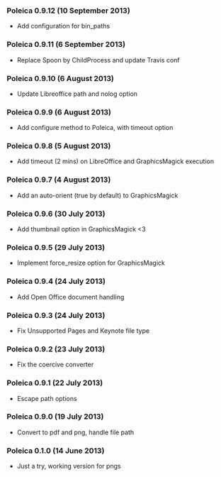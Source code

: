 ### Poleica 0.9.12 (10 September 2013)
* Add configuration for bin_paths

### Poleica 0.9.11 (6 September 2013)
* Replace Spoon by ChildProcess and update Travis conf

### Poleica 0.9.10 (6 August 2013)
* Update Libreoffice path and nolog option

### Poleica 0.9.9 (6 August 2013)
* Add configure method to Poleica, with timeout option

### Poleica 0.9.8 (5 August 2013)
* Add timeout (2 mins) on LibreOffice and GraphicsMagick execution 

### Poleica 0.9.7 (4 August 2013)
* Add an auto-orient (true by default) to GraphicsMagick

### Poleica 0.9.6 (30 July 2013)
* Add thumbnail option in GraphicsMagick <3

### Poleica 0.9.5 (29 July 2013)
* Implement force_resize option for GraphicsMagick

### Poleica 0.9.4 (24 July 2013)
* Add Open Office document handling

### Poleica 0.9.3 (24 July 2013)
* Fix Unsupported Pages and Keynote file type

### Poleica 0.9.2 (23 July 2013)
* Fix the coercive converter

### Poleica 0.9.1 (22 July 2013)
* Escape path options

### Poleica 0.9.0 (19 July 2013)
* Convert to pdf and png, handle file path

### Poleica 0.1.0 (14 June 2013)
* Just a try, working version for pngs


